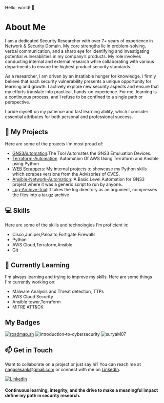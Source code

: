 Hello, world! 👋        
                                                
# About Me

I am a dedicated Security Researcher with over 7+ years of experience in Network & Security Domain. My core strengths lie in problem-solving, verbal communication, and a sharp eye for identifying and investigating potential vulnerabilities in my company’s products. My role involves conducting internal and external research while collaborating with various departments to ensure the highest product security standards.

As a researcher, I am driven by an insatiable hunger for knowledge. I firmly believe that each security vulnerability presents a unique opportunity for learning and growth. I actively explore new security aspects and ensure that my efforts translate into practical, hands-on experience. For me, learning is a continuous process, and I refuse to be confined to a single path or perspective.

I pride myself on my patience and fast learning ability, which I consider essential attributes for both personal and professional success.

## 🚀 My Projects

Here are some of the projects I'm most proud of:

- [GNS3Automation](https://github.com/nagasesank/GNS3-Automate):The Tool Automates the GNS3 Emuluation Devices.
- [Terraform-Automation](https://github.com/nagasesank/Terraform-Automation): Automation Of AWS Using Terraform and Ansible using Python
- [WEB Scrappers](https://github.com/nagasesank/WebScrapers): My internal projects to showcase my Python skills which scrapes versions from the Advisories of CVES.
- [Ansible-Network-Automation](https://github.com/nagasesank/Ansible-Network-Automation): A Basic Level Automation for GNS3 project,where it was a generic script to run by anyone..
- [Log-Archive-Tool](https://github.com/nagasesank/Log-Archive-Tool):It takes the log directory as an argument, compresses the files into a tar.gz archive
  
## 💻 Skills

Here are some of the skills and technologies I'm proficient in:

- Cisco,Juniper,Paloalto,Fortigate Firewalls
- Python
- AWS Cloud,Terraform,Ansible
- Git

## 🌱 Currently Learning

I'm always learning and trying to improve my skills. Here are some things I'm currently working on:

- Malware Analysis and Threat detection, TTPs
- AWS Cloud Security
- Ansible tower,Terraform
- MITRE ATT&CK
  
## My Badges

[![roadmap.sh](https://roadmap.sh/card/wide/675e8a50ecc889bb0db96f97?variant=dark)](https://roadmap.sh)  ![introduction-to-cybersecurity](https://github.com/user-attachments/assets/b83e10ec-f5b5-4fd8-bbfb-ba6e7e985149)  ![suryaM07](https://github.com/user-attachments/assets/5b792392-8bcf-4f81-a40c-1e4cbafa5275)

## 📫 Get in Touch

Want to collaborate on a project or just say hi? You can reach me at nagasesank@gmail.com or connect with me on [LinkedIn](https://www.linkedin.com/in/nagasesank/).

[![LinkedIn](https://img.shields.io/badge/-LinkedIn-blue?style=flat-square&logo=Linkedin&logoColor=white&link=https://www.linkedin.com/in/nagasesank/)](https://www.linkedin.com/in/nagasesank/)


#### Continuous learning, integrity, and the drive to make a meaningful impact define my path in security research.

